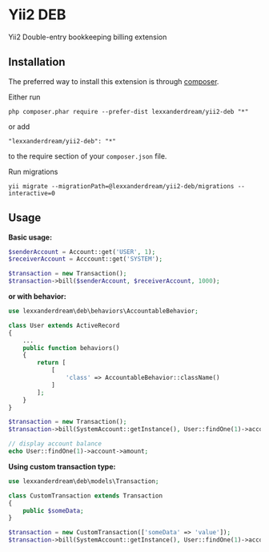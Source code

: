 Yii2 DEB
========
Yii2 Double-entry bookkeeping billing extension

Installation
------------

The preferred way to install this extension is through [composer](http://getcomposer.org/download/).

Either run

```
php composer.phar require --prefer-dist lexxanderdream/yii2-deb "*"
```

or add

```
"lexxanderdream/yii2-deb": "*"
```

to the require section of your `composer.json` file.


Run migrations
```
yii migrate --migrationPath=@lexxanderdream/yii2-deb/migrations --interactive=0
```

Usage
-----

**Basic usage:**

```php
$senderAccount = Account::get('USER', 1);
$receiverAccount = Acccount::get('SYSTEM');

$transaction = new Transaction();
$transaction->bill($senderAccount, $receiverAccount, 1000);
```

**or with behavior:**

```php
use lexxanderdream\deb\behaviors\AccountableBehavior;

class User extends ActiveRecord
{
    ...
    public function behaviors()
    {
        return [
            [
                'class' => AccountableBehavior::className()
            ]
        ];
    }
}

$transaction = new Transaction();
$transaction->bill(SystemAccount::getInstance(), User::findOne(1)->account, 1000);

// display account balance
echo User::findOne(1)->account->amount;
```

**Using custom transaction type:**

```php
use lexxanderdream\deb\models\Transaction;

class CustomTransaction extends Transaction
{
    public $someData;
}

$transaction = new CustomTransaction(['someData' => 'value']);
$transaction->bill(SystemAccount::getInstance(), User::findOne(1)->account, 1000);
```